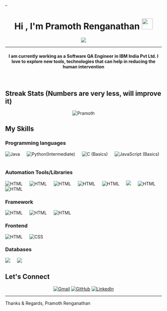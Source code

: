 

_
<h1 align="center">Hi , I'm Pramoth Renganathan <img src="https://media.giphy.com/media/hvRJCLFzcasrR4ia7z/giphy.gif" width="35"></h1>
<p align="center">
  <a href="https://github.com/DenverCoder1/readme-typing-svg"><img src="https://readme-typing-svg.herokuapp.com?lines=Software+QA+Engineer;Loves%20learning%20about%20Technology&center=true&width=500&height=50"></a>
</p>
<hr/>
<h4 align="center">I am currently working as a Software QA Engineer in IBM India Pvt Ltd. I love to explore new tools, technologies that can help in reducing the human intervention</h4>
<br>

## Streak Stats (Numbers are very less, will improve it)
<p align="center"><img src="https://github-readme-streak-stats.herokuapp.com/?user=rpramoth&theme=algolia" alt="Pramoth"  /></p>


## My Skills

### Programming languages
<p align="left">
    <img alt="Java" src="https://img.shields.io/badge/Java-%23007396.svg?logo=java&logoColor=white"></a>
     &emsp;
    <img alt="Python" src="https://img.shields.io/badge/Python%20-%2314354C.svg?logo=python&logoColor=white"></a>(Intermediate)
   &emsp;
     <img alt="C" src="https://img.shields.io/badge/C%20-%232370ED.svg?logo=c&logoColor=white"></a> (Basics)
   &emsp;
     <img alt="JavaScript" src="https://img.shields.io/badge/JavaScript%20-%23F7DF1E.svg?logo=javascript&logoColor=black"></a> (Basics)
   &emsp;
</p>

### Automation Tools/Libraries
<p align="left">
    <img alt="HTML" src="https://img.shields.io/badge/-Selenium-blue?logo=selenium&logo-color=red"/></a>
      &emsp;
    <img alt="HTML" src="https://img.shields.io/badge/-RestAssured-grey?logo=restapi&logo-color=red"/></a>
    &emsp;
    <img alt="HTML" src="https://img.shields.io/badge/-Cucumber-blue?logo=cucumber&logo-color=red"/></a>
  &emsp;
    <img alt="HTML" src="https://img.shields.io/badge/-JMeter-green?logo=jmeter&logo-color=red"/></a>
    &emsp;
    <img alt="HTML" src="https://img.shields.io/badge/-Postman-grey?logo=postman&logo-color=white"/></a>
&emsp;
    <img src="https://img.shields.io/badge/Git%20-%23F05033.svg?logo=git&logoColor=white"></a>
  &emsp;
    <img alt="HTML" src="https://img.shields.io/badge/-Appium-grey?logo=android&logo-color=red"/></a>
   &emsp;
    <img alt="HTML" src="https://img.shields.io/badge/-TestNG-grey?logo=testin&logo-color=red"/></a>
   
### Framework
<p align="left">
    <img alt="HTML" src="https://img.shields.io/badge/-Data Driven-blue?logo=microsoft-excel&logo-color=white"/>
   &emsp;
    <img alt="HTML" src="https://img.shields.io/badge/-Keyword Driven-blue?logo=&logo-color=white"/>
   &emsp;
       <img alt="HTML" src="https://img.shields.io/badge/-Page Object Model-blue?logo=&logo-color=white"/>
   &emsp;
</p>

### Frontend
<p align="left">
    <img alt="HTML" src="https://img.shields.io/badge/-HTML-blue?logo=html5&logo-color=white"/></a>
   &emsp;
    <img alt="CSS" src="https://img.shields.io/badge/CSS%20-%231572B6.svg?logo=css3&logoColor=white"></a>
   &emsp;
</p>

### Databases
<p align="left">
 <img src="https://img.shields.io/badge/MySQL-%2300f.svg?style=flat&llogo=mysql&logoColor=white"></a>
  &emsp;
   <img src ="https://img.shields.io/badge/-Oracle-red?logo=oracle&logo-color=red"></a>
 </p>
 

## Let's Connect
<p align="center">
<a href="mailto:rpramoth7@gmail.com"><img src="https://img.icons8.com/bubbles/50/000000/gmail.png" alt="Gmail"/></a>
<a href="https://github.com/rpramoth"><img src="https://img.icons8.com/bubbles/50/000000/github.png" alt="GitHub"/></a>
<a href="https://www.linkedin.com/in/pramoth-r-4ba38457/"><img src="https://img.icons8.com/bubbles/50/000000/linkedin.png" alt="LinkedIn"/></a>

</p>

<hr/>

Thanks & Regards,
Pramoth Renganathan
